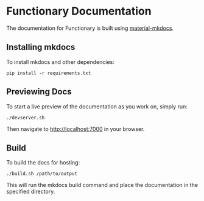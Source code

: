 # Functionary Documentation

The documentation for Functionary is built using
[material-mkdocs](https://squidfunk.github.io/mkdocs-material/getting-started/).

## Installing mkdocs

To install mkdocs and other dependencies:

```shell
pip install -r requirements.txt
```

## Previewing Docs

To start a live preview of the documentation as you work on, simply run:

```shell
./devserver.sh
```

Then navigate to [http://localhost:7000](http://localhost:7000) in your browser.

## Build

To build the docs for hosting:

```shell
./build.sh /path/to/output
```

This will run the mkdocs build command and place the documentation in the
specified directory.
